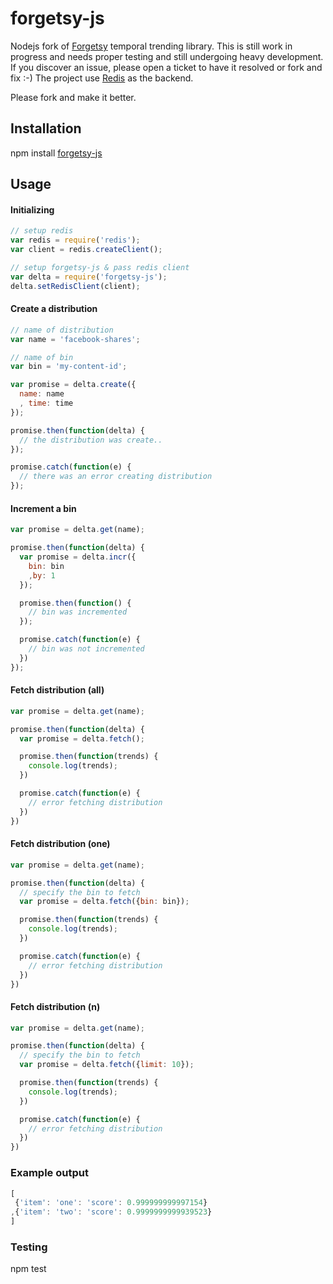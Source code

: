forgetsy-js
===========

Nodejs fork of [Forgetsy](https://github.com/cavvia/forgetsy) temporal trending library. This is still work in progress and needs proper testing and still undergoing heavy development. If you discover an issue, please open a ticket to have it resolved or fork and fix :-) The project use [Redis](https://github.com/antirez/redis) as the backend. 

Please fork and make it better.

Installation
------------
npm install [forgetsy-js](https://www.npmjs.org/package/forgetsy-js)

## Usage

#### Initializing
```javascript
// setup redis
var redis = require('redis');
var client = redis.createClient();

// setup forgetsy-js & pass redis client
var delta = require('forgetsy-js');
delta.setRedisClient(client);
```

#### Create a distribution
```javascript
// name of distribution
var name = 'facebook-shares';

// name of bin
var bin = 'my-content-id';

var promise = delta.create({
  name: name
  , time: time
});

promise.then(function(delta) {
  // the distribution was create..
});

promise.catch(function(e) {
  // there was an error creating distribution
});
```

#### Increment a bin
```javascript
var promise = delta.get(name);

promise.then(function(delta) {
  var promise = delta.incr({
    bin: bin
    ,by: 1
  });

  promise.then(function() {
    // bin was incremented
  });

  promise.catch(function(e) {
    // bin was not incremented
  })
});
```

#### Fetch distribution (all)
```javascript
var promise = delta.get(name);

promise.then(function(delta) {
  var promise = delta.fetch();

  promise.then(function(trends) {
    console.log(trends);
  })

  promise.catch(function(e) {
    // error fetching distribution
  })
})
```

#### Fetch distribution (one)
```javascript
var promise = delta.get(name);

promise.then(function(delta) {
  // specify the bin to fetch
  var promise = delta.fetch({bin: bin});

  promise.then(function(trends) {
    console.log(trends);
  })

  promise.catch(function(e) {
    // error fetching distribution
  })
})
```

#### Fetch distribution (n)
```javascript
var promise = delta.get(name);

promise.then(function(delta) {
  // specify the bin to fetch
  var promise = delta.fetch({limit: 10});

  promise.then(function(trends) {
    console.log(trends);
  })

  promise.catch(function(e) {
    // error fetching distribution
  })
})
```

### Example output
```javascript
[
 {'item': 'one': 'score': 0.999999999997154}
,{'item': 'two': 'score': 0.9999999999939523}
]
```

### Testing
npm test